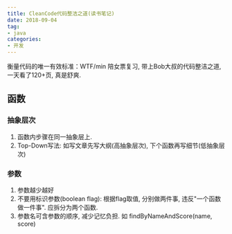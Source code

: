 ```yaml
---
title: CleanCode代码整洁之道(读书笔记)
date: 2018-09-04
tag: 
- java
categories:
- 开发
---
```

衡量代码的唯一有效标准：WTF/min
陪女票复习, 带上Bob大叔的代码整洁之道, 一天看了120+页, 真是舒爽. 
<!--more-->
## 函数
### 抽象层次
1. 函数内步骤在同一抽象层上.
2. Top-Down写法: 如写文章先写大纲(高抽象层次), 下个函数再写细节(低抽象层次)
### 参数
1. 参数越少越好
2. 不要用标识参数(boolean flag): 根据flag取值, 分别做两件事, 违反"一个函数做一件事". 应拆分为两个函数.
3. 参数名可含参数的顺序, 减少记忆负担. 如 findByNameAndScore(name, score)

<!--stackedit_data:
eyJoaXN0b3J5IjpbLTE5MjgwNTgxODQsMzAwNTc1NDYyXX0=
-->